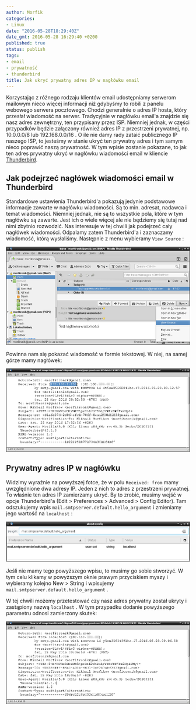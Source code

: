 ```yaml
---
author: Morfik
categories:
- Linux
date: "2016-05-28T18:29:40Z"
date_gmt: 2016-05-28 16:29:40 +0200
published: true
status: publish
tags:
- email
- prywatność
- thunderbird
title: Jak ukryć prywatny adres IP w nagłówku email
---
```


Korzystając z różnego rodzaju klientów email udostępniamy serwerom mailowym nieco więcej informacji
niż gdybyśmy to robili z panelu webowego serwera pocztowego. Chodzi generalnie o adres IP hosta,
który przesłał wiadomość na serwer. Tradycyjnie w nagłówku email'a znajdzie się nasz adres
zewnętrzny, ten przypisany przez ISP. Niemniej jednak, w części przypadków będzie załączony również
adres IP z przestrzeni prywatnej, np. 10.0.0.0/8 lub 192.168.0.0/16 . O ile nie damy rady zataić
publicznego IP naszego ISP, to jesteśmy w stanie ukryć ten prywatny adres i tym samym nieco poprawić
naszą prywatność. W tym wpisie zostanie pokazane, to jak ten adres prywatny ukryć w nagłówku
wiadomości email w kliencie [Thunderbird](https://www.mozilla.org/pl/thunderbird/).

<!--more-->
## Jak podejrzeć nagłówek wiadomości email w Thunderbird

Standardowe ustawienia Thunderbird'a pokazują jedynie podstawowe informacje zawarte w nagłówku
wiadomości. Są to min. adresat, nadawca i temat wiadomości. Niemniej jednak, nie są to wszystkie
pola, które w tym nagłówku są zawarte. Jest ich o wiele więcej ale nie będziemy się tutaj nad nimi
zbytnio rozwodzić. Nas interesuje w tej chwili jak podejrzeć cały nagłówek wiadomości. Odpalamy
zatem Thunderbird'a i zaznaczamy wiadomość, którą wysłaliśmy. Następnie z menu wybieramy `View
Source` :

![](/img/2016/05/1.thunderbird-podlgad-naglowek-email.png#huge)

Powinna nam się pokazać wiadomość w formie tekstowej. W niej, na samej górze mamy nagłówek:

![](/img/2016/05/2.prywatny-adres-ip-naglowek-email.png#huge)

## Prywatny adres IP w nagłówku

Widzimy wyraźnie na powyższej fotce, że w polu `Received: from` mamy uwzględnione dwa adresy IP.
Jeden z nich to adres z przestrzeni prywatnej. To właśnie ten adres IP zamierzamy ukryć. By to
zrobić, musimy wejść w opcje Thunderbird'a (Edit > Preferences > Advanced > Config Editor). Tam
odszukujemy wpis `mail.smtpserver.default.hello_argument` i zmieniamy jego wartość na `localhost` :

![](/img/2016/05/3.about-config-thunderbird-naglowek-email-adres-ip.png#huge)

Jeśli nie mamy tego powyższego wpisu, to musimy go sobie stworzyć. W tym celu klikamy w powyższym
oknie prawym przyciskiem myszy i wybieramy kolejno New \> String i wpisujemy
`mail.smtpserver.default.hello_argument` .

W tej chwili możemy przetestować czy nasz adres prywatny został ukryty i zastąpiony nazwą
`localhost` . W tym przypadku dodanie powyższego parametru odnosi zamierzony skutek:

![](/img/2016/05/4.adres-ip-localhost-naglowek-email.png#huge)
